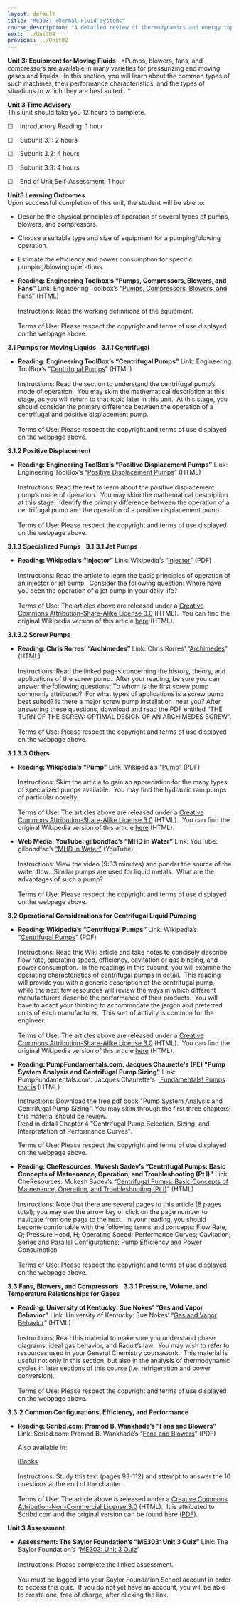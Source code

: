 ```yaml
---
layout: default
title: "ME303: Thermal-Fluid Systems"
course_description: "A detailed review of thermodynamics and energy topics, which include thermodynamic cycles, flow measurement, pumping, piping, and pressure drops, heat exchangers, cooling and refrigeration, engines, and power conversion."
next: ../Unit04
previous: ../Unit02
---
```

**Unit 3: Equipment for Moving Fluids** <span id="3"></span> 
*Pumps, blowers, fans, and compressors are available in many varieties
for pressurizing and moving gases and liquids.  In this section, you
will learn about the common types of such machines, their performance
characteristics, and the types of situations to which they are best
suited.  *

**Unit 3 Time Advisory**  
This unit should take you 12 hours to complete.

☐    Introductory Reading: 1 hour

☐    Subunit 3.1: 2 hours

☐    Subunit 3.2: 4 hours

☐    Subunit 3.3: 4 hours

☐    End of Unit Self-Assessment: 1 hour

**Unit3 Learning Outcomes**  
Upon successful completion of this unit, the student will be able to:

-   Describe the physical principles of operation of several types of
    pumps, blowers, and compressors.
-   Choose a suitable type and size of equipment for a pumping/blowing
    operation.
-   Estimate the efficiency and power consumption for specific
    pumping/blowing operations.

-   **Reading: Engineering Toolbox’s “Pumps, Compressors, Blowers, and
    Fans”**
    Link: Engineering Toolbox’s “[Pumps, Compressors, Blowers, and
    Fans](http://www.engineeringtoolbox.com/pumps-compressors-fans-blowers-d_675.html)”
    (HTML)  
        
     Instructions: Read the working definitions of the equipment.  
        
     Terms of Use: Please respect the copyright and terms of use
    displayed on the webpage above.

**3.1 Pumps for Moving Liquids** <span id="3.1"></span> 
**3.1.1 Centrifugal** <span id="3.1.1"></span> 
-   **Reading: Engineering ToolBox’s “Centrifugal Pumps”**
    Link: Engineering ToolBox’s “[Centrifugal
    Pumps](http://www.engineeringtoolbox.com/centrifugal-pumps-d_54.html)”
    (HTML)  
        
     Instructions: Read the section to understand the centrifugal pump’s
    mode of operation.  You may skim the mathematical description at
    this stage, as you will return to that topic later in this unit.  At
    this stage, you should consider the primary difference between the
    operation of a centrifugal and positive displacement pump.  
        
     Terms of Use: Please respect the copyright and terms of use
    displayed on the webpage above.

**3.1.2 Positive Displacement** <span id="3.1.2"></span> 
-   **Reading: Engineering ToolBox’s “Positive Displacement Pumps”**
    Link: Engineering ToolBox’s “[Positive Displacement
    Pumps](http://www.engineeringtoolbox.com/positive-displacement-pumps-d_414.html)”
    (HTML)  
        
     Instructions: Read the text to learn about the positive
    displacement pump’s mode of operation.  You may skim the
    mathematical description at this stage.  Identify the primary
    difference between the operation of a centrifugal pump and the
    operation of a positive displacement pump.  
        
     Terms of Use: Please respect the copyright and terms of use
    displayed on the webpage above.

**3.1.3 Specialized Pumps** <span id="3.1.3"></span> 
**3.1.3.1 Jet Pumps** <span id="3.1.3.1"></span> 
-   **Reading: Wikipedia’s “Injector”**
    Link: Wikipedia’s
    “[Injector](https://resources.saylor.org/archived/wp-content/uploads/2011/04/Injector.pdf)”
    (PDF)  
        
     Instructions: Read the article to learn the basic principles of
    operation of an injector or jet pump.  Consider the following
    question: Where have you seen the operation of a jet pump in your
    daily life?  
        
     Terms of Use: The articles above are released under a [Creative
    Commons Attribution-Share-Alike License
    3.0](http://creativecommons.org/licenses/by-sa/3.0/) (HTML).  You
    can find the original Wikipedia version of this article
    [here](http://en.wikipedia.org/wiki/Jet_pump) (HTML).

**3.1.3.2 Screw Pumps** <span id="3.1.3.2"></span> 
-   **Reading: Chris Rorres’ “Archimedes”**
    Link: Chris Rorres’
    “[Archimedes](http://www.math.nyu.edu/~crorres/Archimedes/contents.html)”
    (HTML)  
        
     Instructions: Read the linked pages concerning the history, theory,
    and applications of the screw pump.  After your reading, be sure you
    can answer the following questions: To whom is the first screw pump
    commonly attributed?  For what types of applications is a screw pump
    best suited? Is there a major screw pump installation  near you?
    After answering these questions, download and read the PDF entitled
    “THE TURN OF THE SCREW: OPTIMAL DESIGN OF AN ARCHIMEDES SCREW”.  
                              
     Terms of Use: Please respect the copyright and terms of use
    displayed on the webpage above.

**3.1.3.3 Others** <span id="3.1.3.3"></span> 
-   **Reading: Wikipedia’s “Pump”**
    Link: Wikipedia’s
    “[Pump](https://resources.saylor.org/archived/wp-content/uploads/2011/04/Pump.pdf)”
    (PDF)  
        
     Instructions: Skim the article to gain an appreciation for the many
    types of specialized pumps available.  You may find the hydraulic
    ram pumps of particular novelty.  
        
     Terms of Use: The articles above are released under a [Creative
    Commons Attribution-Share-Alike License
    3.0](http://creativecommons.org/licenses/by-sa/3.0/) (HTML).  You
    can find the original Wikipedia version of this article
    [here](http://en.wikipedia.org/wiki/Pumps) (HTML).

-   **Web Media: YouTube: gilbondfac’s “MHD in Water”**
    Link: YouTube: gilbondfac’s [“MHD in
    Water”](http://www.youtube.com/watch?v=sT39rd4P9x4&NR=1&feature=fvwp)
    (YouTube)  
        
     Instructions: View the video (9:33 minutes) and ponder the source
    of the water flow.  Similar pumps are used for liquid metals.  What
    are the advantages of such a pump?  
        
     Terms of Use: Please respect the copyright and terms of use
    displayed on the webpage above.

**3.2 Operational Considerations for Centrifugal Liquid Pumping** <span
id="3.2"></span> 
-   **Reading: Wikipedia’s “Centrifugal Pumps”**
    Link: Wikipedia’s “[Centrifugal
    Pumps](https://resources.saylor.org/archived/wp-content/uploads/2011/04/Centrifugal_pump.pdf)”
    (PDF)  
        
     Instructions: Read this Wiki article and take notes to concisely
    describe flow rate, operating speed, efficiency, cavitation or gas
    binding, and power consumption.  In the readings in this subunit,
    you will examine the operating characteristics of centrifugal pumps
    in detail.  This reading will provide you with a generic description
    of the centrifugal pump, while the next few resources will review
    the ways in which different manufacturers describe the performance
    of their products.  You will have to adapt your thinking to
    accommodate the jargon and preferred units of each manufacturer. 
    This sort of activity is common for the engineer.  
        
     Terms of Use: The articles above are released under a [Creative
    Commons Attribution-Share-Alike License
    3.0](http://creativecommons.org/licenses/by-sa/3.0/) (HTML).  You
    can find the original Wikipedia version of this article
    [here](http://en.wikipedia.org/wiki/Centrifugal_pump) (HTML).

-   **Reading: PumpFundamentals.com: Jacques Chaurette's (PE) "Pump
    System Analysis and Centrifugal Pump Sizing"**
    Link: PumpFundamentals.com: Jacques Chaurette's: [ Fundamentals!
    Pumps that is](http://www.pumpfundamentals.com/pump_book.htm)
    (HTML)  
      
     Instructions: Download the free pdf book "Pump System Analysis and
    Centrifugal Pump Sizing". You may skim through the first three
    chapters; this material should be review.  
     Read in detail Chapter 4 “Centrifugal Pump Selection, Sizing, and
    Interpretation of Performance Curves”.  
      
     Terms of Use: Please respect the copyright and terms of use
    displayed on the webpage above.

-   **Reading: CheResources: Mukesh Sadev’s “Centrifugal Pumps: Basic
    Concepts of Matnenance, Operation, and Troubleshooting (Pt I)”**
    Link: CheResources: Mukesh Sadev’s “[Centrifugal Pumps: Basic
    Concepts of Matnenance, Operation, and Troubleshooting (Pt
    I)](http://www.cheresources.com/content/articles/fluid-flow/centrifugal-pumps-basic-concepts-of-operation-maintenance-and-troubleshooting?pg=1)”
    (HTML)  
        
     Instructions: Note that there are several pages to this article (8
    pages total); you may use the arrow key or click on the page number
    to navigate from one page to the next.  In your reading, you should
    become comfortable with the following terms and concepts: Flow Rate,
    Q; Pressure Head, H; Operating Speed; Performance Curves;
    Cavitation; Series and Parallel Configurations; Pump Efficiency and
    Power Consumption  
        
     Terms of Use: Please respect the copyright and terms of use
    displayed on the webpage above.

**3.3 Fans, Blowers, and Compressors** <span id="3.3"></span> 
**3.3.1 Pressure, Volume, and Temperature Relationships for Gases**
<span id="3.3.1"></span> 
-   **Reading: University of Kentucky: Sue Nokes’ “Gas and Vapor
    Behavior”**
    Link: University of Kentucky: Sue Nokes’ “[Gas and Vapor
    Behavior](https://web.archive.org/web/20121029001220/http://www.bae.uky.edu/~snokes/BAE549thermo/gasesvapor.htm)”
    (HTML)  
        
     Instructions: Read this material to make sure you understand phase
    diagrams, ideal gas behavior, and Raoult’s law.  You may wish to
    refer to resources used in your General Chemistry coursework.  This
    material is useful not only in this section, but also in the
    analysis of thermodynamic cycles in later sections of this course
    (i.e. refrigeration and power conversion).  
        
     Terms of Use: Please respect the copyright and terms of use
    displayed on the webpage above.

**3.3.2 Common Configurations, Efficiency, and Performance** <span
id="3.3.2"></span> 
-   **Reading: Scribd.com: Pramod B. Wankhade’s “Fans and Blowers”**
    Link: Scribd.com: Pramod B. Wankhade’s “[Fans and
    Blowers](https://resources.saylor.org/archived/wp-content/uploads/2011/09/Chapter-3.5-Fans-Blowers.pdf)”
    (PDF)  
      
     Also available in:  

    [iBooks](https://resources.saylor.org/archived/wp-content/uploads/2011/09/GUIDE-BOOK-pavan-kumar.epub)  
        
     Instructions: Study this text (pages 93-112) and attempt to answer
    the 10 questions at the end of the chapter.  
        
     Terms of Use: The article above is released under a [Creative
    Commons Attribution-Non-Commercial License
    3.0](http://creativecommons.org/licenses/by-nc/3.0/) (HTML).  It is
    attributed to Scribd.com and the original version can be found here
    ([PDF](http://www.scribd.com/doc/16648848/Fans-BlowersCalculation-of-Power)). 

**Unit 3 Assessment** <span id="3.4"></span> 
-   **Assessment: The Saylor Foundation’s “ME303: Unit 3 Quiz”**
    Link: The Saylor Foundation’s “[ME303: Unit 3
    Quiz](http://school.saylor.org/mod/quiz/view.php?id=951)”  
        
     Instructions: Please complete the linked assessment.  
        
     You must be logged into your Saylor Foundation School account in
    order to access this quiz.  If you do not yet have an account, you
    will be able to create one, free of charge, after clicking the
    link. 


